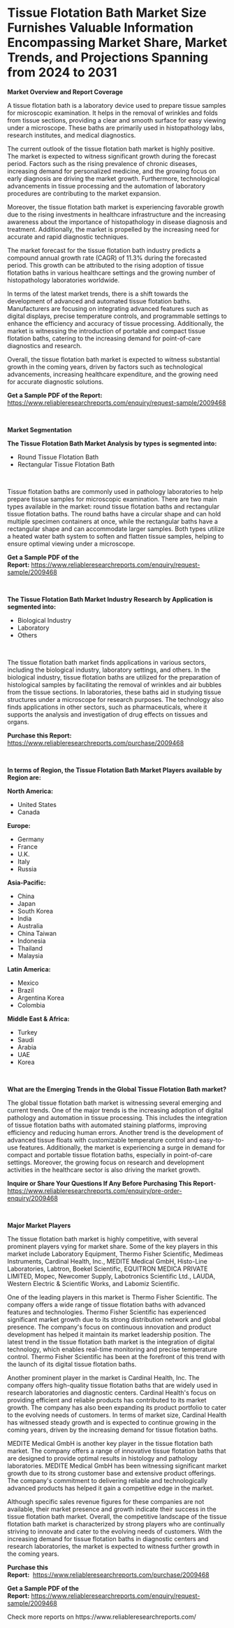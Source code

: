 <p><h1>Tissue Flotation Bath Market Size Furnishes Valuable Information Encompassing Market Share, Market Trends, and Projections Spanning from 2024 to 2031</h1></p><p><strong>Market Overview and Report Coverage</strong></p>
<p><p>A tissue flotation bath is a laboratory device used to prepare tissue samples for microscopic examination. It helps in the removal of wrinkles and folds from tissue sections, providing a clear and smooth surface for easy viewing under a microscope. These baths are primarily used in histopathology labs, research institutes, and medical diagnostics.</p><p>The current outlook of the tissue flotation bath market is highly positive. The market is expected to witness significant growth during the forecast period. Factors such as the rising prevalence of chronic diseases, increasing demand for personalized medicine, and the growing focus on early diagnosis are driving the market growth. Furthermore, technological advancements in tissue processing and the automation of laboratory procedures are contributing to the market expansion.</p><p>Moreover, the tissue flotation bath market is experiencing favorable growth due to the rising investments in healthcare infrastructure and the increasing awareness about the importance of histopathology in disease diagnosis and treatment. Additionally, the market is propelled by the increasing need for accurate and rapid diagnostic techniques.</p><p>The market forecast for the tissue flotation bath industry predicts a compound annual growth rate (CAGR) of 11.3% during the forecasted period. This growth can be attributed to the rising adoption of tissue flotation baths in various healthcare settings and the growing number of histopathology laboratories worldwide.</p><p>In terms of the latest market trends, there is a shift towards the development of advanced and automated tissue flotation baths. Manufacturers are focusing on integrating advanced features such as digital displays, precise temperature controls, and programmable settings to enhance the efficiency and accuracy of tissue processing. Additionally, the market is witnessing the introduction of portable and compact tissue flotation baths, catering to the increasing demand for point-of-care diagnostics and research.</p><p>Overall, the tissue flotation bath market is expected to witness substantial growth in the coming years, driven by factors such as technological advancements, increasing healthcare expenditure, and the growing need for accurate diagnostic solutions.</p></p>
<p><strong>Get a Sample PDF of the Report:</strong> <a href="https://www.reliableresearchreports.com/enquiry/request-sample/2009468">https://www.reliableresearchreports.com/enquiry/request-sample/2009468</a></p>
<p>&nbsp;</p>
<p><strong>Market Segmentation</strong></p>
<p><strong>The Tissue Flotation Bath Market Analysis by types is segmented into:</strong></p>
<p><ul><li>Round Tissue Flotation Bath</li><li>Rectangular Tissue Flotation Bath</li></ul></p>
<p>&nbsp;</p>
<p><p>Tissue flotation baths are commonly used in pathology laboratories to help prepare tissue samples for microscopic examination. There are two main types available in the market: round tissue flotation baths and rectangular tissue flotation baths. The round baths have a circular shape and can hold multiple specimen containers at once, while the rectangular baths have a rectangular shape and can accommodate larger samples. Both types utilize a heated water bath system to soften and flatten tissue samples, helping to ensure optimal viewing under a microscope.</p></p>
<p><strong>Get a Sample PDF of the Report:</strong>&nbsp;<a href="https://www.reliableresearchreports.com/enquiry/request-sample/2009468">https://www.reliableresearchreports.com/enquiry/request-sample/2009468</a></p>
<p>&nbsp;</p>
<p><strong>The Tissue Flotation Bath Market Industry Research by Application is segmented into:</strong></p>
<p><ul><li>Biological Industry</li><li>Laboratory</li><li>Others</li></ul></p>
<p>&nbsp;</p>
<p><p>The tissue flotation bath market finds applications in various sectors, including the biological industry, laboratory settings, and others. In the biological industry, tissue flotation baths are utilized for the preparation of histological samples by facilitating the removal of wrinkles and air bubbles from the tissue sections. In laboratories, these baths aid in studying tissue structures under a microscope for research purposes. The technology also finds applications in other sectors, such as pharmaceuticals, where it supports the analysis and investigation of drug effects on tissues and organs.</p></p>
<p><strong>Purchase this Report:</strong>&nbsp; <a href="https://www.reliableresearchreports.com/purchase/2009468">https://www.reliableresearchreports.com/purchase/2009468</a></p>
<p>&nbsp;</p>
<p><strong>In terms of Region, the Tissue Flotation Bath Market Players available by Region are:</strong></p>
<p>
    <p> <strong> North America: </strong>
        <ul>
            <li>United States</li>
            <li>Canada</li>
        </ul>
        </p> 
    <p> <strong> Europe: </strong>
        <ul>
            <li>Germany</li>
            <li>France</li>
            <li>U.K.</li>
            <li>Italy</li>
            <li>Russia</li>
        </ul>
        </p> 
    <p> <strong> Asia-Pacific: </strong>
        <ul>
            <li>China</li>
            <li>Japan</li>
            <li>South Korea</li>
            <li>India</li>
            <li>Australia</li>
            <li>China Taiwan</li>
            <li>Indonesia</li>
            <li>Thailand</li>
            <li>Malaysia</li>
        </ul>
        </p> 
    <p> <strong> Latin America: </strong>
        <ul>
            <li>Mexico</li>
            <li>Brazil</li>
            <li>Argentina Korea</li>
            <li>Colombia</li>
        </ul>
        </p> 
    <p> <strong> Middle East & Africa: </strong>
        <ul>
            <li>Turkey</li>
            <li>Saudi</li>
            <li>Arabia</li>
            <li>UAE</li>
            <li>Korea</li>
        </ul>
    </p>
    </p>
<p>&nbsp;</p>
<p><strong>What are the Emerging Trends in the Global Tissue Flotation Bath market?</strong></p>
<p><p>The global tissue flotation bath market is witnessing several emerging and current trends. One of the major trends is the increasing adoption of digital pathology and automation in tissue processing. This includes the integration of tissue flotation baths with automated staining platforms, improving efficiency and reducing human errors. Another trend is the development of advanced tissue floats with customizable temperature control and easy-to-use features. Additionally, the market is experiencing a surge in demand for compact and portable tissue flotation baths, especially in point-of-care settings. Moreover, the growing focus on research and development activities in the healthcare sector is also driving the market growth.</p></p>
<p><strong>Inquire or Share Your Questions If Any Before Purchasing This Report</strong>- <a href="https://www.reliableresearchreports.com/enquiry/pre-order-enquiry/2009468">https://www.reliableresearchreports.com/enquiry/pre-order-enquiry/2009468</a></p>
<p>&nbsp;</p>
<p><strong>Major Market Players</strong></p>
<p><p>The tissue flotation bath market is highly competitive, with several prominent players vying for market share. Some of the key players in this market include Laboratory Equipment, Thermo Fisher Scientific, Medimeas Instruments, Cardinal Health, Inc., MEDITE Medical GmbH, Histo-Line Laboratories, Labtron, Boekel Scientific, EQUITRON MEDICA PRIVATE LIMITED, Mopec, Newcomer Supply, Labotronics Scientific Ltd., LAUDA, Western Electric & Scientific Works, and Labomiz Scientific.</p><p>One of the leading players in this market is Thermo Fisher Scientific. The company offers a wide range of tissue flotation baths with advanced features and technologies. Thermo Fisher Scientific has experienced significant market growth due to its strong distribution network and global presence. The company's focus on continuous innovation and product development has helped it maintain its market leadership position. The latest trend in the tissue flotation bath market is the integration of digital technology, which enables real-time monitoring and precise temperature control. Thermo Fisher Scientific has been at the forefront of this trend with the launch of its digital tissue flotation baths.</p><p>Another prominent player in the market is Cardinal Health, Inc. The company offers high-quality tissue flotation baths that are widely used in research laboratories and diagnostic centers. Cardinal Health's focus on providing efficient and reliable products has contributed to its market growth. The company has also been expanding its product portfolio to cater to the evolving needs of customers. In terms of market size, Cardinal Health has witnessed steady growth and is expected to continue growing in the coming years, driven by the increasing demand for tissue flotation baths.</p><p>MEDITE Medical GmbH is another key player in the tissue flotation bath market. The company offers a range of innovative tissue flotation baths that are designed to provide optimal results in histology and pathology laboratories. MEDITE Medical GmbH has been witnessing significant market growth due to its strong customer base and extensive product offerings. The company's commitment to delivering reliable and technologically advanced products has helped it gain a competitive edge in the market.</p><p>Although specific sales revenue figures for these companies are not available, their market presence and growth indicate their success in the tissue flotation bath market. Overall, the competitive landscape of the tissue flotation bath market is characterized by strong players who are continually striving to innovate and cater to the evolving needs of customers. With the increasing demand for tissue flotation baths in diagnostic centers and research laboratories, the market is expected to witness further growth in the coming years.</p></p>
<p><strong>Purchase this Report:</strong>&nbsp;&nbsp;<a href="https://www.reliableresearchreports.com/purchase/2009468">https://www.reliableresearchreports.com/purchase/2009468</a></p>
<p></p>
<p><strong>Get a Sample PDF of the Report:</strong>&nbsp;<a href="https://www.reliableresearchreports.com/enquiry/request-sample/2009468">https://www.reliableresearchreports.com/enquiry/request-sample/2009468</a></p>
<p>Check more reports on https://www.reliableresearchreports.com/</p>